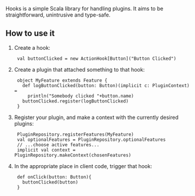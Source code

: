 Hooks is a simple Scala library for handling plugins. It aims to be straightforward, unintrusive and type-safe.

## How to use it
1. Create a hook:

        val buttonClicked = new ActionHook[Button]("Button Clicked")

2. Create a plugin that attached something to that hook:

        object MyFeature extends Feature {
          def logButtonClicked(button: Button)(implicit c: PluginContext) =
            println("Somebody clicked "+button.name)
          buttonClicked.register(logButtonClicked)
        }

3. Register your plugin, and make a context with the currently desired plugins:

        PluginRepository.registerFeatures(MyFeature)
        val optionalFeatures = PluginRepository.optionalFeatures
        // ...choose active features...
        implicit val context = PluginRepository.makeContext(chosenFeatures)

4. In the appropriate place in client code, trigger that hook:

        def onClick(button: Button){
          buttonClicked(button)
        }
